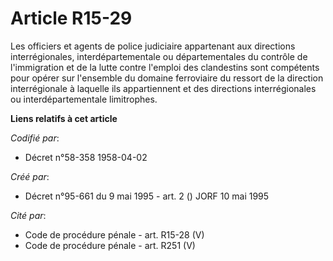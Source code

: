 # Article R15-29

Les officiers et agents de police judiciaire appartenant aux directions interrégionales, interdépartementale ou
départementales du contrôle de l'immigration et de la lutte contre l'emploi des clandestins sont compétents pour opérer sur
l'ensemble du domaine ferroviaire du ressort de la direction interrégionale à laquelle ils appartiennent et des directions
interrégionales ou interdépartementale limitrophes.

**Liens relatifs à cet article**

_Codifié par_:

  - Décret n°58-358 1958-04-02

_Créé par_:

  - Décret n°95-661 du 9 mai 1995 - art. 2 () JORF 10 mai 1995

_Cité par_:

  - Code de procédure pénale - art. R15-28 (V)
  - Code de procédure pénale - art. R251 (V)
